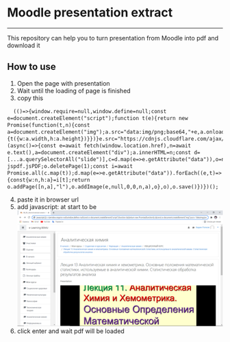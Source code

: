 # Moodle presentation extract

----------------------------

This repository can help you to turn presentation from Moodle into pdf and download it

## How to use 

1. Open the page with presentation
2. Wait until the loading of page is finished
3. copy this
~~~~
  (()=>{window.require=null,window.define=null;const e=document.createElement("script");function t(e){return new Promise(function(t,n){const a=document.createElement("img");a.src="data:img/png;base64,"+e,a.onload=function(){t({w:a.width,h:a.height})}})}e.src="https://cdnjs.cloudflare.com/ajax/libs/jspdf/2.4.0/jspdf.umd.min.js",e.async=!1,document.head.appendChild(e),e.onload=(async()=>{const e=await fetch(window.location.href),n=await e.text(),a=document.createElement("div");a.innerHTML=n;const d=[...a.querySelectorAll("slide")],c=d.map(e=>e.getAttribute("data")),o=new jspdf.jsPDF;o.deletePage(1);const i=await Promise.all(c.map(t));d.map(e=>e.getAttribute("data")).forEach((e,t)=>{const{w:n,h:a}=i[t];return o.addPage([n,a],"l"),o.addImage(e,null,0,0,n,a),o},o),o.save()})})();
~~~~
4. paste it in browser url
5. add javascript: at start to be
![img_1.png](img_1.png)
6. click enter and wait pdf will be loaded
